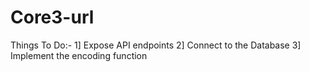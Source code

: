 # Core3-url

Things To Do:-
1] Expose API endpoints
2] Connect to the Database
3] Implement the encoding function
